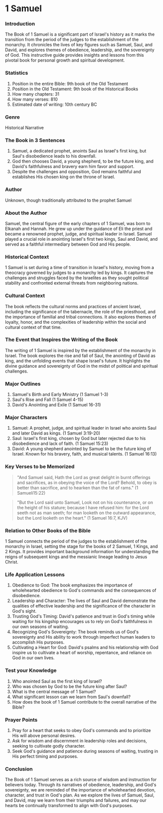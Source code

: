 # 1 Samuel

### Introduction

The Book of 1 Samuel is a significant part of Israel's history as it marks the transition from the period of the judges to the establishment of the monarchy. It chronicles the lives of key figures such as Samuel, Saul, and David, and explores themes of obedience, leadership, and the sovereignty of God. This instructive guide provides insights and lessons from this pivotal book for personal growth and spiritual development.

### Statistics

1. Position in the entire Bible: 9th book of the Old Testament
2. Position in the Old Testament: 9th book of the Historical Books
3. How many chapters: 31
4. How many verses: 810
5. Estimated date of writing: 10th century BC

### Genre

Historical Narrative

### The Book in 3 Sentences

1. Samuel, a dedicated prophet, anoints Saul as Israel's first king, but Saul's disobedience leads to his downfall.
2. God then chooses David, a young shepherd, to be the future king, and David's faithfulness and bravery earn him favor and support.
3. Despite the challenges and opposition, God remains faithful and establishes His chosen king on the throne of Israel.

### Author

Unknown, though traditionally attributed to the prophet Samuel

### About the Author

Samuel, the central figure of the early chapters of 1 Samuel, was born to Elkanah and Hannah. He grew up under the guidance of Eli the priest and became a renowned prophet, judge, and spiritual leader in Israel. Samuel played a crucial role in anointing Israel's first two kings, Saul and David, and served as a faithful intermediary between God and His people.

### Historical Context

1 Samuel is set during a time of transition in Israel's history, moving from a theocracy governed by judges to a monarchy led by kings. It captures the challenges and struggles faced by the Israelites as they sought political stability and confronted external threats from neighboring nations.

### Cultural Context

The book reflects the cultural norms and practices of ancient Israel, including the significance of the tabernacle, the role of the priesthood, and the importance of familial and tribal connections. It also explores themes of loyalty, honor, and the complexities of leadership within the social and cultural context of that time.

### The Event that Inspires the Writing of the Book

The writing of 1 Samuel is inspired by the establishment of the monarchy in Israel. The book explores the rise and fall of Saul, the anointing of David as king, and the unfolding events that shape Israel's future. It highlights the divine guidance and sovereignty of God in the midst of political and spiritual challenges.

### Major Outlines

1. Samuel's Birth and Early Ministry (1 Samuel 1-3)
2. Saul's Rise and Fall (1 Samuel 4-15)
3. David's Anointing and Exile (1 Samuel 16-31)

### Major Characters

1. Samuel: A prophet, judge, and spiritual leader in Israel who anoints Saul and later David as kings. (1 Samuel 3:19-20)
2. Saul: Israel's first king, chosen by God but later rejected due to his disobedience and lack of faith. (1 Samuel 15:23)
3. David: A young shepherd anointed by Samuel to be the future king of Israel. Known for his bravery, faith, and musical talents. (1 Samuel 16:13)

### Key Verses to be Memorized

> "And Samuel said, Hath the Lord as great delight in burnt offerings and sacrifices, as in obeying the voice of the Lord? Behold, to obey is better than sacrifice, and to hearken than the fat of rams." (1 Samueli15:22)

> "But the Lord said unto Samuel, Look not on his countenance, or on the height of his stature; because I have refused him: for the Lord seeth not as man seeth; for man looketh on the outward appearance, but the Lord looketh on the heart." (1 Samuel 16:7, KJV)

### Relation to Other Books of the Bible

1 Samuel connects the period of the judges to the establishment of the monarchy in Israel, setting the stage for the books of 2 Samuel, 1 Kings, and 2 Kings. It provides important background information for understanding the reigns of subsequent kings and the messianic lineage leading to Jesus Christ.

### Life Application Lessons

1. Obedience to God: The book emphasizes the importance of wholehearted obedience to God's commands and the consequences of disobedience.
2. Leadership and Character: The lives of Saul and David demonstrate the qualities of effective leadership and the significance of the character in God's sight.
3. Trusting God's Timing: David's patience and trust in God's timing while waiting for his kingship encourages us to rely on God's faithfulness in our own seasons of waiting.
4. Recognizing God's Sovereignty: The book reminds us of God's sovereignty and His ability to work through imperfect human leaders to accomplish His purposes.
5. Cultivating a Heart for God: David's psalms and his relationship with God inspire us to cultivate a heart of worship, repentance, and reliance on God in our own lives.

### Test your Knowledge

1. Who anointed Saul as the first king of Israel?
2. Who was chosen by God to be the future king after Saul?
3. What is the central message of 1 Samuel?
4. What significant lesson can we learn from Saul's downfall?
5. How does the book of 1 Samuel contribute to the overall narrative of the Bible?

### Prayer Points

1. Pray for a heart that seeks to obey God's commands and to prioritize His will above personal desires.
2. Ask for wisdom and discernment in leadership roles and decisions, seeking to cultivate godly character.
3. Seek God's guidance and patience during seasons of waiting, trusting in His perfect timing and purposes.

### Conclusion

The Book of 1 Samuel serves as a rich source of wisdom and instruction for believers today. Through its narratives of obedience, leadership, and God's sovereignty, we are reminded of the importance of wholehearted devotion, character, and trust in God's plan. As we explore the lives of Samuel, Saul, and David, may we learn from their triumphs and failures, and may our hearts be continually transformed to align with God's purposes.
